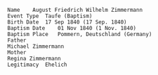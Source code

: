     Name	August Friedrich Wilhelm Zimmermann
    Event Type	Taufe (Baptism)
    Birth Date	17 Sep 1840 (17 Sep. 1840)
    Baptism Date	01 Nov 1840 (1 Nov. 1840)
    Baptism Place	Pommern, Deutschland (Germany)
    Father
    Michael Zimmermann
    Mother
    Regina Zimmermann
    Legitimacy	Ehelich
